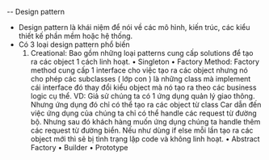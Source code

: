 -- Design pattern

- Design pattern là khái niệm để nói về các mô hình, kiến trúc, các kiểu thiết kế phần mềm hoặc hệ thống.
- Có 3 loại design pattern phổ biến
  1. Creational: Bao gồm những loại patterns cung cấp solutions để tạo ra các object 1 cách linh hoạt.
     • Singleton
     • Factory Method: Factory method cung cấp 1 interface cho việc tạo ra các object nhưng nó cho phép các subclasses ( lớp con ) là những class mà implement cái interface đó thay đổi kiểu object mà nó tạo ra theo các business logic cụ thể.
     VD: Giả sử chúng ta có 1 ứng dụng quản lý giao thông. Nhưng ứng dụng đó chỉ có thể tạo ra các object từ class Car dẫn đến việc ứng dụng của chúng ta chỉ có thể handle các request từ đường bộ. Nhưng sau đó khách hàng muốn ứng dụng chúng ta handle thêm các request từ đường biển. Nếu như dùng if else mỗi lần tạo ra các object mới thì sẽ bị tình trạng lặp code và không linh hoạt.
     • Abstract Factory
     • Builder
     • Prototype
